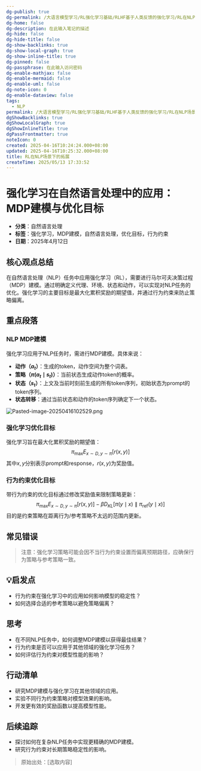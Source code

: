 ```yaml
---
dg-publish: true
dg-permalink: /大语言模型学习/RL强化学习基础/RLHF基于人类反馈的强化学习/RL在NLP场景下的拓展
dg-home: false
dg-description: 在此输入笔记的描述
dg-hide: false
dg-hide-title: false
dg-show-backlinks: true
dg-show-local-graph: true
dg-show-inline-title: true
dg-pinned: false
dg-passphrase: 在此输入访问密码
dg-enable-mathjax: false
dg-enable-mermaid: false
dg-enable-uml: false
dg-note-icon: 0
dg-enable-dataview: false
tags:
  - NLP
permalink: /大语言模型学习/RL强化学习基础/RLHF基于人类反馈的强化学习/RL在NLP场景下的拓展/
dgShowBacklinks: true
dgShowLocalGraph: true
dgShowInlineTitle: true
dgPassFrontmatter: true
noteIcon: 0
created: 2025-04-16T10:24:24.000+08:00
updated: 2025-04-16T10:25:32.000+08:00
title: RL在NLP场景下的拓展
createTime: 2025/05/13 17:33:52
---
```




# 强化学习在自然语言处理中的应用：MDP建模与优化目标
- **分类**：自然语言处理
- **标签**：强化学习，MDP建模，自然语言处理，优化目标，行为约束
- **日期**：2025年4月12日

## 核心观点总结
在自然语言处理（NLP）任务中应用强化学习（RL），需要进行马尔可夫决策过程（MDP）建模。通过明确定义代理、环境、状态和动作，可以实现对NLP任务的优化。强化学习的主要目标是最大化累积奖励的期望值，并通过行为约束来防止策略偏离。


## 重点段落

### NLP MDP建模
强化学习应用于NLP任务时，需进行MDP建模。具体来说：
- **动作（$a_t$）**：生成的token，动作空间为整个词表。
- **策略（$\pi(a_t \mid s_t)$）**：当前状态生成动作token的概率。
- **状态（$s_t$）**：上文及当前时刻前生成的所有token序列，初始状态为prompt的token序列。
- **状态转移**：通过当前状态和动作的token序列确定下一个状态。

![Pasted-image-20250416102529.png](../../.vuepress/public/img/user/%E9%99%84%E4%BB%B6/Pasted%20image%2020250416102529.png)


### 强化学习优化目标
强化学习旨在最大化累积奖励的期望值：
$$
\pi_{\max} E_{x \sim D, y \sim \pi} [r(x, y)]
$$
其中$x, y$分别表示prompt和response，$r(x, y)$为奖励值。


### 行为约束优化目标
带行为约束的优化目标通过修改奖励值来限制策略更新：
$$
\pi_{\max} E_{x \sim D, y \sim \pi} [r(x, y)] - \beta D_{KL}[\pi(y \mid x) \parallel \pi_{\text{ref}}(y \mid x)]
$$
目的是约束策略在距离行为/参考策略不太远的范围内更新。


## 常见错误
> 注意：强化学习策略可能会因不当行为约束设置而偏离预期路径，应确保行为策略与参考策略一致。


## 💡启发点
- 行为约束在强化学习中的应用如何影响模型的稳定性？
- 如何选择合适的参考策略以避免策略偏离？


## 思考
- 在不同NLP任务中，如何调整MDP建模以获得最佳结果？
- 行为约束是否可以应用于其他领域的强化学习任务？
- 如何评估行为约束对模型性能的影响？


## 行动清单
- 研究MDP建模与强化学习在其他领域的应用。
- 实验不同行为约束策略对模型效果的影响。
- 开发更有效的奖励函数以提高模型性能。


## 后续追踪
- 探讨如何在复杂NLP任务中实现更精确的MDP建模。
- 研究行为约束对长期策略稳定性的影响。

> 原始出处：[选取内容]
